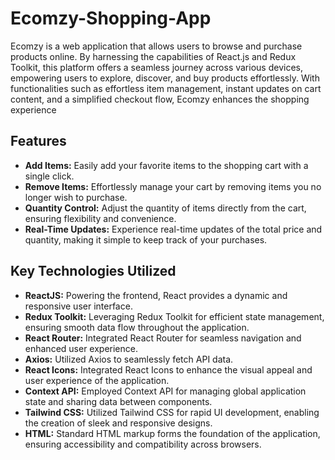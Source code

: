 # Ecomzy-Shopping-App

Ecomzy is a web application that allows users to browse and purchase products online. By harnessing the capabilities of React.js and Redux Toolkit, this platform offers a seamless journey across various devices, empowering users to explore, discover, and buy products effortlessly. With functionalities such as effortless item management, instant updates on cart content, and a simplified checkout flow, Ecomzy enhances the shopping experience

## Features

- **Add Items:** Easily add your favorite items to the shopping cart with a single click.
- **Remove Items:** Effortlessly manage your cart by removing items you no longer wish to purchase.
- **Quantity Control:** Adjust the quantity of items directly from the cart, ensuring flexibility and convenience.
- **Real-Time Updates:** Experience real-time updates of the total price and quantity, making it simple to keep track of your purchases.

## Key Technologies Utilized

- **ReactJS:** Powering the frontend, React provides a dynamic and responsive user interface.
- **Redux Toolkit:** Leveraging Redux Toolkit for efficient state management, ensuring smooth data flow throughout the application.
- **React Router:** Integrated React Router for seamless navigation and enhanced user experience.
- **Axios:** Utilized Axios to seamlessly fetch API data.
- **React Icons:** Integrated React Icons to enhance the visual appeal and user experience of the application.
- **Context API:** Employed Context API for managing global application state and sharing data between components.
- **Tailwind CSS:** Utilized Tailwind CSS for rapid UI development, enabling the creation of sleek and responsive designs.
- **HTML:** Standard HTML markup forms the foundation of the application, ensuring accessibility and compatibility across browsers.


